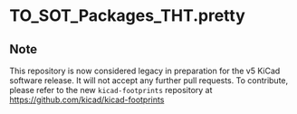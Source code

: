 # TO_SOT_Packages_THT.pretty


## Note

This repository is now considered legacy in preparation for the v5 KiCad software release. It will not accept any further pull requests. To contribute, please refer to the new `kicad-footprints` repository at https://github.com/kicad/kicad-footprints
